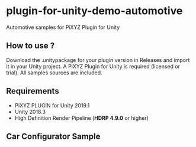 # plugin-for-unity-demo-automotive

Automotive samples for PiXYZ Plugin for Unity

## How to use ?

Download the .unitypackage for your plugin version in Releases and import it in your Unity project. A PiXYZ Plugin for Unity is required (licensed or trial). All samples sources are included.

## Requirements

* PiXYZ PLUGIN for Unity 2019.1
* Unity 2018.3
* High Definition Render Pipeline (**HDRP 4.9.0** or higher)

## Car Configurator Sample



